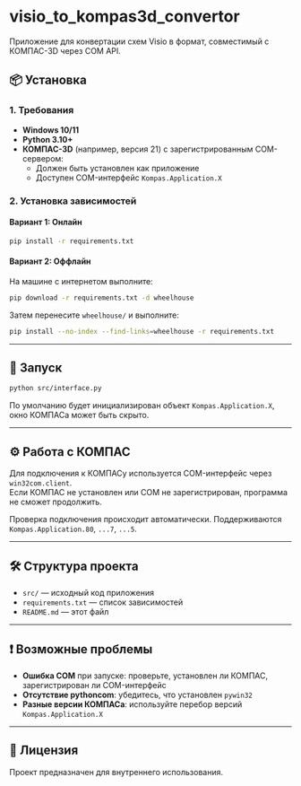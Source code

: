 # visio_to_kompas3d_convertor

Приложение для конвертации схем Visio в формат, совместимый с КОМПАС-3D через COM API.

## 📦 Установка

### 1. Требования

- **Windows 10/11**
- **Python 3.10+**
- **КОМПАС-3D** (например, версия 21) с зарегистрированным COM-сервером:
  - Должен быть установлен как приложение
  - Доступен COM-интерфейс `Kompas.Application.X`

### 2. Установка зависимостей

#### Вариант 1: Онлайн

```bash
pip install -r requirements.txt
```

#### Вариант 2: Оффлайн

На машине с интернетом выполните:

```bash
pip download -r requirements.txt -d wheelhouse
```

Затем перенесите `wheelhouse/` и выполните:

```bash
pip install --no-index --find-links=wheelhouse -r requirements.txt
```

---

## 🚀 Запуск

```bash
python src/interface.py
```

По умолчанию будет инициализирован объект `Kompas.Application.X`, окно КОМПАСа может быть скрыто.

---

## ⚙️ Работа с КОМПАС

Для подключения к КОМПАСу используется COM-интерфейс через `win32com.client`.  
Если КОМПАС не установлен или COM не зарегистрирован, программа не сможет продолжить.

Проверка подключения происходит автоматически. Поддерживаются `Kompas.Application.80`, `...7`, `...5`.

---

## 🛠 Структура проекта

- `src/` — исходный код приложения
- `requirements.txt` — список зависимостей
- `README.md` — этот файл

---

## ❗ Возможные проблемы

- **Ошибка COM** при запуске: проверьте, установлен ли КОМПАС, зарегистрирован ли COM-интерфейс
- **Отсутствие pythoncom**: убедитесь, что установлен `pywin32`
- **Разные версии КОМПАСа**: используйте перебор версий `Kompas.Application.X`

---

## 📄 Лицензия

Проект предназначен для внутреннего использования.
